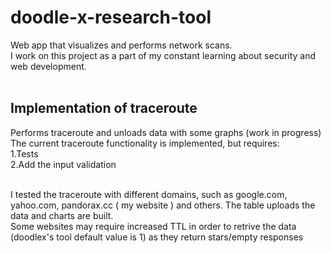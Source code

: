 # doodle-x-research-tool
Web app that visualizes and performs network scans. </br>I work on this project as a part of my constant learning about security and web development.</br>
</br>
## Implementation of traceroute
Performs traceroute and unloads data with some graphs (work in 
progress)</br>
The current traceroute functionality is implemented, but requires:</br>
1.Tests</br>
2.Add the input validation</br></br>

I tested the traceroute with different domains, such as google.com, 
yahoo.com, pandorax.cc ( my website ) and others. The table uploads 
the data and charts are built.</br>
Some websites may require increased TTL in order to retrive the data 
(doodlex's tool default value is 1) as they return stars/empty responses 
</br></br>
 
